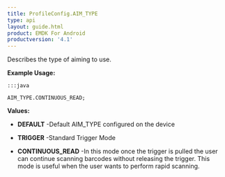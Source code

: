 ```yaml
---
title: ProfileConfig.AIM_TYPE
type: api
layout: guide.html
product: EMDK For Android
productversion: '4.1'
---
```



Describes the type of aiming to use. 
  
 

**Example Usage:**
	
	:::java
	
	AIM_TYPE.CONTINUOUS_READ;
	


**Values:**

* **DEFAULT** -Default AIM_TYPE configured on the device

* **TRIGGER** -Standard Trigger Mode

* **CONTINUOUS_READ** -In this mode once the trigger is pulled the user can continue scanning barcodes without releasing the trigger. This mode is useful when the user wants to perform rapid scanning.









